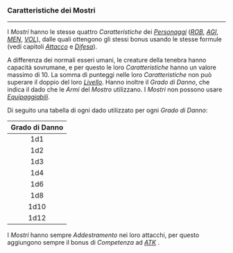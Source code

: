 ### Caratteristiche dei Mostri
---
I *Mostri* hanno le stesse quattro *Caratteristiche* dei [*Personaggi*](..\personaggio.md) ([*ROB*](..\personaggio\caratteristiche.md), [*AGI*](..\personaggio\caratteristiche.md), [*MEN*](..\personaggio\caratteristiche.md), [*VOL*](..\personaggio\caratteristiche.md)), dalle quali ottengono gli stessi bonus usando le stesse formule (vedi capitoli [*Attacco*](..\combattimento\attacco.md) e [*Difesa*](..\combattimento\difesa.md)). 

A differenza dei normali esseri umani, le creature della tenebra hanno capacità sovrumane, e per questo le loro *Caratteristiche* hanno un valore massimo di 10. La somma di punteggi nelle loro *Caratteristiche* non può superare il doppio del loro [*Livello*](..\mostri.md). Hanno inoltre il *Grado di Danno*, che indica il dado che le *Armi* del *Mostro* utilizzano. I *Mostri* non possono usare [*Equipaggiabili*](..\oggetti\equipaggiabili.md). 

Di seguito una tabella di ogni dado utilizzato per ogni *Grado di Danno*:

| Grado di Danno |
| :------------: |
| 1d1            |
| 1d2            |
| 1d3            |
| 1d4            |
| 1d6            |
| 1d8            |
| 1d10           |
| 1d12           |

I *Mostri* hanno sempre *Addestramento* nei loro attacchi, per questo aggiungono sempre il bonus di *Competenza* ad [*ATK*](..\combattimento\attacco.md) .